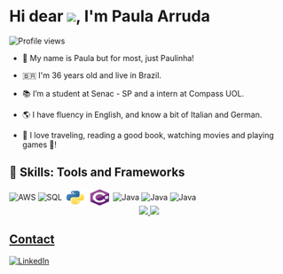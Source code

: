 <h1 align="left">Hi dear <img src="https://raw.githubusercontent.com/kaueMarques/kaueMarques/master/hi.gif" height="30px">, I'm Paula Arruda</h1>
<p align="left"> <img src="https://komarev.com/ghpvc/?username=paularcsarruda&color=yellow" alt="Profile views" /> </p>

<!-- Presentation -->
<p>

  - 🌱 My name is Paula but for most, just Paulinha!
  
  - 🇧🇷 I'm 36 years old and live in Brazil.
  
  - 📚 I’m a student at Senac - SP and a intern at Compass UOL.

  - 🌎 I have fluency in English, and know a bit of Italian and German.

  - 🍄 I love traveling, reading a good book, watching movies and playing games 🫣! 
</p>

## 🔨 Skills: Tools and Frameworks
<!-- Skills -->
<div style="flex-basis: 48%;">
  <img align="center" alt="AWS" height="30" width="40" src="https://cdn.jsdelivr.net/gh/devicons/devicon/icons/amazonwebservices/amazonwebservices-original.svg">
  <img align="center" alt="SQL" height="30" width="40" src="https://cdn.jsdelivr.net/gh/devicons/devicon/icons/mysql/mysql-original-wordmark.svg" />    
  <img align="center" alt="Python" height="30" width="40" src="https://raw.githubusercontent.com/devicons/devicon/master/icons/python/python-original.svg">
  <img align="center" alt="Csharp" height="30" width="40" src="https://raw.githubusercontent.com/devicons/devicon/master/icons/csharp/csharp-original.svg">
  <img align="center" alt="Java" height="30" width="40" src="https://cdn.jsdelivr.net/gh/devicons/devicon/icons/java/java-original.svg" />
  <img align="center" alt="Java" height="30" width="40" src="https://cdn.jsdelivr.net/gh/devicons/devicon/icons/apple/apple-original.svg" />
  <img align="center" alt="Java" height="30" width="40" src="https://cdn.jsdelivr.net/gh/devicons/devicon/icons/swift/swift-plain-wordmark.svg" />
</div>

<!-- Languages -->
<div align="center">
  <a href="https://github.com/paularcsarruda">
  <img height="180em" src="https://github-readme-stats.vercel.app/api?username=paularcsarruda&show_icons=true&theme=dark&include_all_commits=true&count_private=true"/>
  <img height="180em" src="https://github-readme-stats.vercel.app/api/top-langs/?username=paularcsarruda&layout=compact&langs_count=7&theme=dark"/>
</div>
    
<!-- Contact -->
## Contact
[![LinkedIn](https://img.shields.io/badge/LinkedIn-0077B5?style=for-the-badge&logo=linkedin&logoColor=white)](www.linkedin.com/in/paula-arruda-903656280/)
